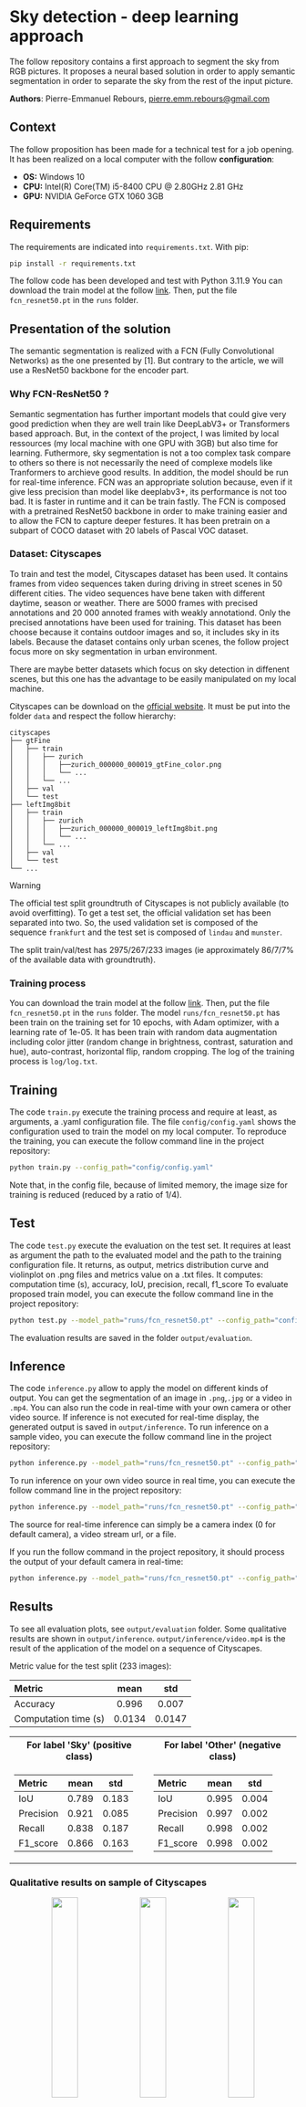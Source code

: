 # Sky detection - deep learning approach

The follow repository contains a first approach to segment the sky from  RGB pictures.
It proposes a neural based solution in order to apply semantic segmentation in order to separate the sky from the rest of the input picture.

**Authors**: Pierre-Emmanuel Rebours, pierre.emm.rebours@gmail.com

## Context

The follow proposition has been made for a technical test for a job opening. It has been realized on a local computer with the follow **configuration**:
- **OS:** Windows 10
- **CPU:** Intel(R) Core(TM) i5-8400 CPU @ 2.80GHz   2.81 GHz
- **GPU:** NVIDIA GeForce GTX 1060 3GB

## Requirements

The requirements are indicated into `requirements.txt`. With pip:
```bash
pip install -r requirements.txt
```
The follow code has been developed and test with Python 3.11.9
You can download the train model at the follow [link](https://drive.google.com/file/d/1jC3rfhn1ANDZa1LhS2PkrRz2abkB8V_k/view?usp=sharing). Then, put the file `fcn_resnet50.pt` in the `runs` folder.


## Presentation of the solution

The semantic segmentation is realized with a FCN (Fully Convolutional Networks) as the one presented by [1]. But contrary to the article, we will use a ResNet50 backbone for the encoder part.

### Why FCN-ResNet50 ?

Semantic segmentation has further important models that could give very good prediction when they are well train like DeepLabV3+ or Transformers based approach.
But, in the context of the project, I was limited by local ressources (my local machine with one GPU with 3GB) but also time for learning.
Futhermore, sky segmentation is not a too complex task compare to others so there is not necessarily the need of complexe models like Tranformers to archieve good results.
In addition, the model should be run for real-time inference.
FCN was an appropriate solution because, even if it give less precision than model like deeplabv3+, its performance is not too bad. It is faster in runtime and it can be train fastly.
The FCN is composed with a pretrained ResNet50 backbone in order to make training easier and to allow the FCN to capture deeper festures.
It has been pretrain on a subpart of COCO dataset with 20 labels of Pascal VOC dataset.

### Dataset: Cityscapes

To train and test the model, Cityscapes dataset has been used. It contains frames from video sequences taken during driving in street scenes in 50 different cities. The video sequences have bene taken with different daytime, season or weather.
There are 5000 frames with precised annotations and 20 000 annoted frames with weakly annotationd. Only the precised annotations have been used for training.
This dataset has been choose because it contains outdoor images and so, it includes sky in its labels.
Because the dataset contains only urban scenes, the follow project focus more on sky segmentation in urban environment.

There are maybe better datasets which focus on sky detection in diffenent scenes, but this one has the advantage to be easily manipulated on my local machine.

Cityscapes can be download on the [official website](https://www.cityscapes-dataset.com/). It must be put into the folder `data` and respect the follow hierarchy:

    cityscapes
    ├── gtFine
    │   ├── train
    │   │   ├── zurich
    │   │   │   ├──zurich_000000_000019_gtFine_color.png
    │   │   │   └── ...
    │   │   └── ...
    │   ├── val
    │   └── test
    ├── leftImg8bit                  
    │   ├── train
    │   │   ├── zurich
    │   │   │   ├──zurich_000000_000019_leftImg8bit.png
    │   │   │   └── ...
    │   │   └── ...          
    │   ├── val         
    │   └── test                
    └── ...

> [!WARNING]
> The official test split groundtruth of Cityscapes is not publicly available (to avoid overfitting). To get a test set, the official validation set has been separated into two.
> So, the used validation set is composed of the sequence  `frankfurt` and the test set is composed of `lindau` and `munster`.

The split train/val/test has 2975/267/233 images (ie approximately 86/7/7% of the available data with groundtruth).

### Training process

You can download the train model at the follow [link](https://drive.google.com/file/d/1jC3rfhn1ANDZa1LhS2PkrRz2abkB8V_k/view?usp=sharing). Then, put the file `fcn_resnet50.pt` in the `runs` folder.
The model `runs/fcn_resnet50.pt` has been train on the training set for 10 epochs, with Adam optimizer, with a learning rate of 1e-05.
It has been train with random data augmentation including color jitter (random change in brightness, contrast, saturation and hue), auto-contrast, horizontal flip, random cropping.
The log of the training process is `log/log.txt`.

## Training

The code `train.py` execute the training process and require at least, as arguments, a .yaml configuration file. The file `config/config.yaml` shows the configuration used to train the model on my local computer.
To reproduce the training, you can execute the follow command line in the project repository:

```bash
python train.py --config_path="config/config.yaml"
```

Note that, in the config file, because of limited memory, the image size for training is reduced (reduced by a ratio of 1/4).

## Test

The code `test.py` execute the evaluation on the test set. It requires at least as argument the path to the evaluated model and the path to the training configuration file.
It returns, as output, metrics distribution curve and violinplot on .png files and metrics value on a .txt files. It computes: computation time (s), accuracy, IoU, precision, recall, f1_score
To evaluate proposed train model, you can execute the follow command line in the project repository:

```bash
python test.py --model_path="runs/fcn_resnet50.pt" --config_path="config/config.yaml"
```

The evaluation results are saved in the folder `output/evaluation`.

##  Inference

The code `inference.py` allow to apply the model on different kinds of output. You can get the segmentation of an image in `.png`,`.jpg` or a video in `.mp4`.
You can also run the code in real-time with your own camera or other video source. If inference is not executed for real-time display, the generated output is saved in `output/inference`.
To run inference on a sample video, you can execute the follow command line in the project repository:

```bash
python inference.py --model_path="runs/fcn_resnet50.pt" --config_path="config/config.yaml" --input="sample/video.mp4"
```

To run inference on your own video source in real time, you can execute the follow command line in the project repository:

```bash
python inference.py --model_path="runs/fcn_resnet50.pt" --config_path="config/config.yaml" --input="your/video/source" --real_time
```

The source for real-time inference can simply be a camera index (0 for default camera), a video stream url, or a file.

If you run the follow command in the project repository, it should process the output of your default camera in real-time:

```bash
python inference.py --model_path="runs/fcn_resnet50.pt" --config_path="config/config.yaml"
```

## Results

To see all evaluation plots, see `output/evaluation` folder. Some qualitative results are shown in `output/inference`.
`output/inference/video.mp4` is the result of the application of the model on a sequence of Cityscapes.

Metric value for the test split (233 images):
<div align="center">

|  Metric         | mean  | std |
| :--------        | :-------------: | :----:   | 
| Accuracy  | 0.996       |  0.007     | 
| Computation time (s)  | 0.0134      |  0.0147      | 

</div>

<div align="center">
<table>
<tr><th>For label 'Sky' (positive class)</th><th>For label 'Other' (negative class)</th></tr>
<tr><td>

|  Metric  | mean  | std |
| :--------        | :-------------: | :----:   | 
| IoU  | 0.789      |  0.183     | 
| Precision | 0.921      |  0.085      |
| Recall | 0.838      |  0.187      | 
| F1_score | 0.866      |  0.163     | 

</td><td>

|  Metric     | mean  | std |
| :--------        | :-------------: | :----:   | 
| IoU  | 0.995       |  0.004     | 
| Precision | 0.997      |  0.002      |
| Recall | 0.998      |  0.002     | 
| F1_score | 0.998      |  0.002     | 

</td></tr> </table>
</div>

### Qualitative results on sample of Cityscapes

<div align="center">
<img src="./sample/cityscapes_lindau.png"   width="30%">
<img src="./sample/cityscapes_munster.png"   width="30%">
<img src="./sample/cityscapes_munster_2.png"   width="30%">
</div>
<div align="center">
<img src="./output/inference/cityscapes_lindau.png"   width="30%">
<img src="./output/inference/cityscapes_munster.png"   width="30%">
<img src="./output/inference/cityscapes_munster_2.png"   width="30%">
</div>


### Qualitative results on random image (outside Cityscapes)

<div align="center">
<img src="./sample/ex_1.jpg"   width="30%">
<img src="./sample/ex_2.jpg"   width="30%">
<img src="./sample/ex_3.JPG"   width="30%">
</div>
<div align="center">
<img src="./output/inference/ex_1.png"   width="30%">
<img src="./output/inference/ex_2.png"   width="30%">
<img src="./output/inference/ex_3.png"   width="30%">
</div>



## Perspective

This approach has limitations. First, because I had to work with limited ressources and time, I had to reduce the input size to train the model and so, the model lose in precision because it cannot process fine details.

Then, if Cityscapes is a good dataset, it focus only on urban scenes. And so, the model give better performances for urban outdoor scenes. Finding datasets with more various outdoor scenes could improve the generalizability of the model. SkyFinder is a dataset that focus on task like sky detection [2]. It contains outputs of 53 fixed camera in various scenes, with various time,weather an season conditions. It represents approximately 100 000 images. But the fact that the camera is fixed implies that there are not a lot of change in the scenes geometries. Geometrical data augmentation are required. I started to implement the dataset to load it in  `utils/dataset.py`.

About the computation time, the model run fast and real-time execution is possible. But the inference code `inference.py` could be computed fastly. The problem relies in particular on memory moves between cpu and gpu. A full computation on gpu is preferable. TensorRT could also improve computation time over PyTorch.


## Reference

[1] [Fully Convolutional Networks for Semantic Segmentation](https://arxiv.org/abs/1411.4038)

[2] [Sky segmentation in the wild: An empirical study](https://ieeexplore.ieee.org/document/7477637)